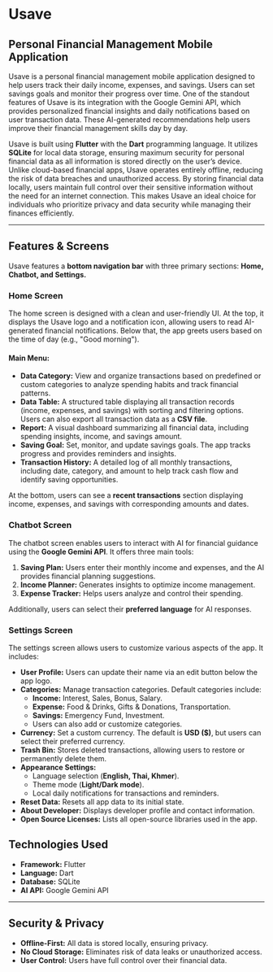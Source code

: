 # Usave

## Personal Financial Management Mobile Application

Usave is a personal financial management mobile application designed to help users track their daily income, expenses, and savings. Users can set savings goals and monitor their progress over time. One of the standout features of Usave is its integration with the Google Gemini API, which provides personalized financial insights and daily notifications based on user transaction data. These AI-generated recommendations help users improve their financial management skills day by day.

Usave is built using **Flutter** with the **Dart** programming language. It utilizes **SQLite** for local data storage, ensuring maximum security for personal financial data as all information is stored directly on the user’s device. Unlike cloud-based financial apps, Usave operates entirely offline, reducing the risk of data breaches and unauthorized access. By storing financial data locally, users maintain full control over their sensitive information without the need for an internet connection. This makes Usave an ideal choice for individuals who prioritize privacy and data security while managing their finances efficiently.

---

## Features & Screens

Usave features a **bottom navigation bar** with three primary sections: **Home, Chatbot, and Settings.**

### Home Screen
The home screen is designed with a clean and user-friendly UI. At the top, it displays the Usave logo and a notification icon, allowing users to read AI-generated financial notifications. Below that, the app greets users based on the time of day (e.g., "Good morning").

#### Main Menu:
- **Data Category:** View and organize transactions based on predefined or custom categories to analyze spending habits and track financial patterns.
- **Data Table:** A structured table displaying all transaction records (income, expenses, and savings) with sorting and filtering options. Users can also export all transaction data as a **CSV file**.
- **Report:** A visual dashboard summarizing all financial data, including spending insights, income, and savings amount.
- **Saving Goal:** Set, monitor, and update savings goals. The app tracks progress and provides reminders and insights.
- **Transaction History:** A detailed log of all monthly transactions, including date, category, and amount to help track cash flow and identify saving opportunities.

At the bottom, users can see a **recent transactions** section displaying income, expenses, and savings with corresponding amounts and dates.

### Chatbot Screen
The chatbot screen enables users to interact with AI for financial guidance using the **Google Gemini API**. It offers three main tools:
1. **Saving Plan:** Users enter their monthly income and expenses, and the AI provides financial planning suggestions.
2. **Income Planner:** Generates insights to optimize income management.
3. **Expense Tracker:** Helps users analyze and control their spending.

Additionally, users can select their **preferred language** for AI responses.

### Settings Screen
The settings screen allows users to customize various aspects of the app. It includes:

- **User Profile:** Users can update their name via an edit button below the app logo.
- **Categories:** Manage transaction categories. Default categories include:
  - **Income:** Interest, Sales, Bonus, Salary.
  - **Expense:** Food & Drinks, Gifts & Donations, Transportation.
  - **Savings:** Emergency Fund, Investment.
  - Users can also add or customize categories.
- **Currency:** Set a custom currency. The default is **USD ($)**, but users can select their preferred currency.
- **Trash Bin:** Stores deleted transactions, allowing users to restore or permanently delete them.
- **Appearance Settings:**
  - Language selection (**English, Thai, Khmer**).
  - Theme mode (**Light/Dark mode**).
  - Local daily notifications for transactions and reminders.
- **Reset Data:** Resets all app data to its initial state.
- **About Developer:** Displays developer profile and contact information.
- **Open Source Licenses:** Lists all open-source libraries used in the app.

## Technologies Used
- **Framework:** Flutter
- **Language:** Dart
- **Database:** SQLite
- **AI API:** Google Gemini API

---

## Security & Privacy
- **Offline-First:** All data is stored locally, ensuring privacy.
- **No Cloud Storage:** Eliminates risk of data leaks or unauthorized access.
- **User Control:** Users have full control over their financial data.



